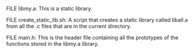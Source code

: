 FILE libmy.a: This is a static library.

FILE create_static_lib.sh: A script that creates a static library called liball.a from all the .c files that are in the current directory.

FILE main.h: This is the header file containing all the prototypes of the functions stored in the libmy.a library.